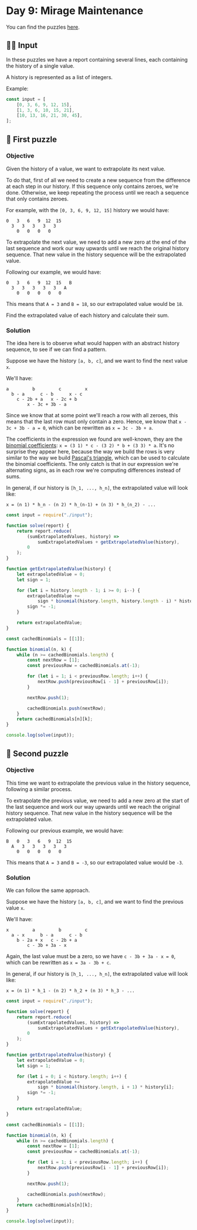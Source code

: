 # Day 9: Mirage Maintenance

You can find the puzzles [here](https://adventofcode.com/2023/day/9).

## ✍🏼 Input

In these puzzles we have a report containing several lines, each containing the history of a single value.

A history is represented as a list of integers.

Example:

```js
const input = [
    [0, 3, 6, 9, 12, 15],
    [1, 3, 6, 10, 15, 21],
    [10, 13, 16, 21, 30, 45],
];
```

## 🧩 First puzzle

### Objective

Given the history of a value, we want to extrapolate its next value.

To do that, first of all we need to create a new sequence from the difference at each step in our history. If this sequence only contains zeroes, we're done. Otherwise, we keep repeating the process until we reach a sequence that only contains zeroes.

For example, with the `[0, 3, 6, 9, 12, 15]` history we would have:

```
0   3   6   9  12  15
  3   3   3   3   3
    0   0   0   0
```

To extrapolate the next value, we need to add a new zero at the end of the last sequence and work our way upwards until we reach the original history sequence. That new value in the history sequence will be the extrapolated value.

Following our example, we would have:

```
0   3   6   9  12  15   B
  3   3   3   3   3   A
    0   0   0   0   0
```

This means that `A = 3` and `B = 18`, so our extrapolated value would be `18`.

Find the extrapolated value of each history and calculate their sum.

### Solution

The idea here is to observe what would happen with an abstract history sequence, to see if we can find a pattern.

Suppose we have the history `[a, b, c]`, and we want to find the next value `x`.

We'll have:

```
a         b         c         x
  b - a      c - b      x - c
    c - 2b + a   x - 2c + b
        x - 3c + 3b - a
```

Since we know that at some point we'll reach a row with all zeroes, this means that the last row must only contain a zero. Hence, we know that `x - 3c + 3b - a = 0`, which can be rewritten as `x = 3c - 3b + a`.

The coefficients in the expression we found are well-known, they are the [binomial coefficients](https://en.wikipedia.org/wiki/Binomial_coefficient): `x = (3 1) * c - (3 2) * b + (3 3) * a`. It's no surprise they appear here, because the way we build the rows is very similar to the way we build [Pascal's triangle](https://en.wikipedia.org/wiki/Pascal%27s_triangle), which can be used to calculate the binomial coefficients. The only catch is that in our expression we're alternating signs, as in each row we're computing differences instead of sums.

In general, if our history is `[h_1, ..., h_n]`, the extrapolated value will look like:

```
x = (n 1) * h_n - (n 2) * h_(n-1) + (n 3) * h_(n_2) - ...
```

```js
const input = require("./input");

function solve(report) {
    return report.reduce(
        (sumExtrapolatedValues, history) =>
            sumExtrapolatedValues + getExtrapolatedValue(history),
        0
    );
}

function getExtrapolatedValue(history) {
    let extrapolatedValue = 0;
    let sign = 1;

    for (let i = history.length - 1; i >= 0; i--) {
        extrapolatedValue +=
            sign * binomial(history.length, history.length - i) * history[i];
        sign *= -1;
    }

    return extrapolatedValue;
}

const cachedBinomials = [[1]];

function binomial(n, k) {
    while (n >= cachedBinomials.length) {
        const nextRow = [1];
        const previousRow = cachedBinomials.at(-1);

        for (let i = 1; i < previousRow.length; i++) {
            nextRow.push(previousRow[i - 1] + previousRow[i]);
        }

        nextRow.push(1);

        cachedBinomials.push(nextRow);
    }
    return cachedBinomials[n][k];
}

console.log(solve(input));
```

## 🧩 Second puzzle

### Objective

This time we want to extrapolate the previous value in the history sequence, following a similar process.

To extrapolate the previous value, we need to add a new zero at the start of the last sequence and work our way upwards until we reach the original history sequence. That new value in the history sequence will be the extrapolated value.

Following our previous example, we would have:

```
B   0   3   6   9  12  15
  A   3   3   3   3   3
    0   0   0   0   0
```

This means that `A = 3` and `B = -3`, so our extrapolated value would be `-3`.

### Solution

We can follow the same approach.

Suppose we have the history `[a, b, c]`, and we want to find the previous value `x`.

We'll have:

```
x         a         b         c
  a - x      b - a      c - b
    b - 2a + x   c - 2b + a
        c - 3b + 3a - x
```

Again, the last value must be a zero, so we have `c - 3b + 3a - x = 0`, which can be rewritten as `x = 3a - 3b + c`.

In general, if our history is `[h_1, ..., h_n]`, the extrapolated value will look like:

```
x = (n 1) * h_1 - (n 2) * h_2 + (n 3) * h_3 - ...
```

```js
const input = require("./input");

function solve(report) {
    return report.reduce(
        (sumExtrapolatedValues, history) =>
            sumExtrapolatedValues + getExtrapolatedValue(history),
        0
    );
}

function getExtrapolatedValue(history) {
    let extrapolatedValue = 0;
    let sign = 1;

    for (let i = 0; i < history.length; i++) {
        extrapolatedValue +=
            sign * binomial(history.length, i + 1) * history[i];
        sign *= -1;
    }

    return extrapolatedValue;
}

const cachedBinomials = [[1]];

function binomial(n, k) {
    while (n >= cachedBinomials.length) {
        const nextRow = [1];
        const previousRow = cachedBinomials.at(-1);

        for (let i = 1; i < previousRow.length; i++) {
            nextRow.push(previousRow[i - 1] + previousRow[i]);
        }

        nextRow.push(1);

        cachedBinomials.push(nextRow);
    }
    return cachedBinomials[n][k];
}

console.log(solve(input));
```
